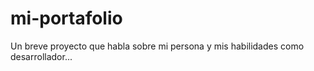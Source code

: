 # mi-portafolio
Un breve proyecto que habla sobre mi persona y mis habilidades como desarrollador...
